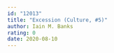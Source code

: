 ```yaml
---
id: "12013"
title: "Excession (Culture, #5)"
author: Iain M. Banks
rating: 0
date: 2020-08-10
---
```


	